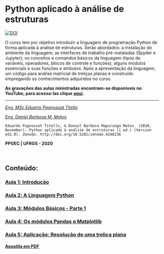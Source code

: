 # Python aplicado à análise de estruturas

[![DOI](https://zenodo.org/badge/DOI/10.5281/zenodo.4248235.svg)](https://doi.org/10.5281/zenodo.4248235)

O curso tem por objetivo introduzir a linguagem de programação
Python de forma aplicada à análise de estruturas. Serão abordados: a instalação do
ambiente da linguagem; as interfaces de trabalho pré-instaladas (Spyder e Jupyter); os
conceitos e comandos básicos da linguagem (tipos de variáveis, operadores, blocos de
controle e funções); alguns módulos essenciais e suas funções e atributos. Após a
apresentação da linguagem, um código para análise matricial de treliças planas é
construído empregando os conhecimentos adquiridos no curso.

**As gravações das aulas ministradas encontram-se disponíveis no YouTube, para acessa-las clique [aqui](https://www.youtube.com/playlist?list=PLplga9spXpG0iX3fR5IN_6y1PkeNE4TSJ).**

---

[_Eng. MSc Eduarto Pagnussat Titello_](https://github.com/dutitello/)

[_Eng. Daniel Barbosa M. Matos_](https://github.com/danielbmmatos)

``Eduardo Pagnussat Titello, & Daniel Barbosa Mapurunga Matos. (2020, November). Python aplicado à análise de estruturas (1 ed.) (Version ed1.0). Zenodo. http://doi.org/10.5281/zenodo.4248236``

**PPGEC | UFRGS - 2020**

<br>

## Conteúdo:

<h3><a href="https://nbviewer.jupyter.org/github/dutitello/MiniCurso-Python-PPGEC/blob/main/Aula1.ipynb">Aula 1: Introdução</a></h3>

<h3><a href="https://nbviewer.jupyter.org/github/dutitello/MiniCurso-Python-PPGEC/blob/main/Aula2.ipynb">Aula 2: A Linguagem Python</a></h3>

<h3><a href="https://nbviewer.jupyter.org/github/dutitello/MiniCurso-Python-PPGEC/blob/main/Aula3.ipynb">Aula 3: Módulos Básicos - Parte 1</a></h3>

<h3><a href="https://nbviewer.jupyter.org/github/dutitello/MiniCurso-Python-PPGEC/blob/main/Aula4.ipynb">Aula 4: Os módulos Pandas e Matplotlib</a></h3>

<h3><a href="https://nbviewer.jupyter.org/github/dutitello/MiniCurso-Python-PPGEC/blob/main/Aula5.ipynb">Aula 5: Aplicação: Resolução de uma treliça plana</a></h3>

<h4><a href="https://github.com/dutitello/MiniCurso-Python-PPGEC/raw/main/Apostila_Python.pdf">Apostila em PDF</a></h4>

